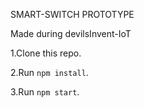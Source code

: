 SMART-SWITCH PROTOTYPE

Made during devilsInvent-IoT

1.Clone this repo.

2.Run `npm install`.

3.Run `npm start`.

